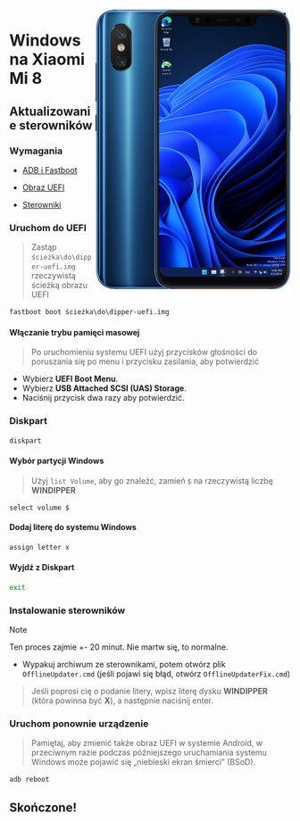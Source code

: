 <img align="right" src="https://github.com/n00b69/woa-dipper/blob/main/dipper.png" width="350" alt="Windows 11 running on dipper">

# Windows na Xiaomi Mi 8

## Aktualizowanie sterowników

### Wymagania
- [ADB i Fastboot](https://developer.android.com/studio/releases/platform-tools)

- [Obraz UEFI](https://github.com/n00b69/woa-dipper/releases/tag/UEFI)
  
- [Sterowniki](https://github.com/n00b69/woa-dipper/releases/tag/Drivers)

### Uruchom do UEFI
> Zastąp `ścieżka\do\dipper-uefi.img` rzeczywistą ścieżką obrazu UEFI
```cmd
fastboot boot ścieżka\do\dipper-uefi.img
```

#### Włączanie trybu pamięci masowej
> Po uruchomieniu systemu UEFI użyj przycisków głośności do poruszania się po menu i przycisku zasilania, aby potwierdzić
- Wybierz **UEFI Boot Menu**.
- Wybierz **USB Attached SCSI (UAS) Storage**.
- Naciśnij przycisk dwa razy aby potwierdzić.

### Diskpart
```cmd
diskpart
```

#### Wybór partycji Windows
> Użyj `list Volume`, aby go znaleźć, zamień `$` na rzeczywistą liczbę **WINDIPPER**
```diskpart
select volume $
```

#### Dodaj literę do systemu Windows
```cmd
assign letter x
```

#### Wyjdź z Diskpart
```cmd
exit
```

### Instalowanie sterowników
> [!Note]
> Ten proces zajmie +- 20 minut. Nie martw się, to normalne.

- Wypakuj archiwum ze sterownikami, potem otwórz plik `OfflineUpdater.cmd` (jeśli pojawi się błąd, otwórz `OfflineUpdaterFix.cmd`)
 
> Jeśli poprosi cię o podanie litery, wpisz literę dysku **WINDIPPER** (która powinna być **X**), a następnie naciśnij enter.

### Uruchom ponownie urządzenie
> Pamiętaj, aby zmienić także obraz UEFI w systemie Android, w przeciwnym razie podczas późniejszego uruchamiania systemu Windows może pojawić się „niebieski ekran śmierci” (BSoD).
```cmd
adb reboot
```

## Skończone!















